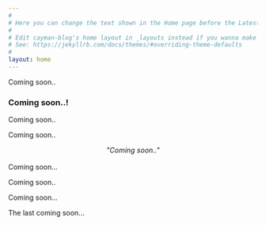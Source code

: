 ```yaml
---
#
# Here you can change the text shown in the Home page before the Latest Posts section.
#
# Edit cayman-blog's home layout in _layouts instead if you wanna make some changes
# See: https://jekyllrb.com/docs/themes/#overriding-theme-defaults
#
layout: home
---
```


Coming soon..
### Coming soon..!


Coming soon..

Coming soon..*<center>"Coming soon.."</center>*   
Coming soon...

Coming soon..

Coming soon...

The last coming soon...
